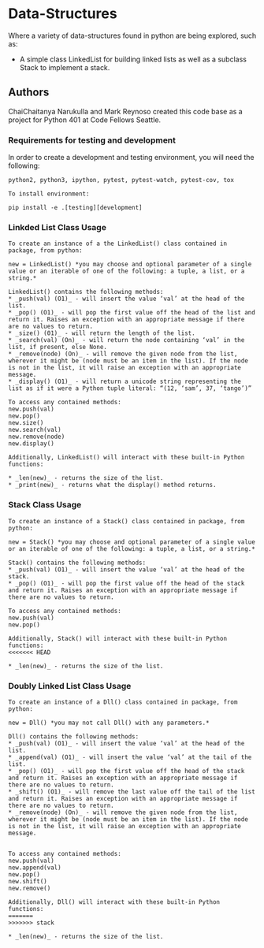 # Data-Structures

Where a variety of data-structures found in python are being explored, such as:
* A simple class LinkedList for building linked lists as well as a subclass Stack to implement a stack.

## Authors

ChaiChaitanya Narukulla and Mark Reynoso created this code base as a project for Python 401 at Code Fellows Seattle. 

### Requirements for testing and development

In order to create a development and testing environment, you will need the following:

```
python2, python3, ipython, pytest, pytest-watch, pytest-cov, tox
```

```
To install environment:

pip install -e .[testing][development]
```

### Linkded List Class Usage

```
To create an instance of a the LinkedList() class contained in package, from python:

new = LinkedList() *you may choose and optional parameter of a single value or an iterable of one of the following: a tuple, a list, or a string.*

LinkedList() contains the following methods:
* _push(val) (O1)_ - will insert the value ‘val’ at the head of the list.
* _pop() (O1)_ - will pop the first value off the head of the list and return it. Raises an exception with an appropriate message if there are no values to return.
* _size() (01)_ - will return the length of the list.
* _search(val) (On)_ - will return the node containing ‘val’ in the list, if present, else None.
* _remove(node) (On)_ - will remove the given node from the list, wherever it might be (node must be an item in the list). If the node is not in the list, it will raise an exception with an appropriate message.
* _display() (O1)_ - will return a unicode string representing the list as if it were a Python tuple literal: “(12, ‘sam’, 37, ‘tango’)”

To access any contained methods:
new.push(val)
new.pop()
new.size()
new.search(val)
new.remove(node)
new.display()

Additionally, LinkedList() will interact with these built-in Python functions:

* _len(new)_ - returns the size of the list.
* _print(new)_ - returns what the display() method returns.

```

### Stack Class Usage

```
To create an instance of a Stack() class contained in package, from python:

new = Stack() *you may choose and optional parameter of a single value or an iterable of one of the following: a tuple, a list, or a string.*

Stack() contains the following methods:
* _push(val) (O1)_ - will insert the value ‘val’ at the head of the stack.
* _pop() (O1)_ - will pop the first value off the head of the stack and return it. Raises an exception with an appropriate message if there are no values to return.

To access any contained methods:
new.push(val)
new.pop()

Additionally, Stack() will interact with these built-in Python functions:
<<<<<<< HEAD

* _len(new)_ - returns the size of the list.

```

### Doubly Linked List Class Usage

```
To create an instance of a Dll() class contained in package, from python:

new = Dll() *you may not call Dll() with any parameters.*

Dll() contains the following methods:
* _push(val) (O1)_ - will insert the value ‘val’ at the head of the list.
* _append(val) (O1)_ - will insert the value ‘val’ at the tail of the list.
* _pop() (O1)_ - will pop the first value off the head of the stack and return it. Raises an exception with an appropriate message if there are no values to return.
* _shift() (O1)_ - will remove the last value off the tail of the list and return it. Raises an exception with an appropriate message if there are no values to return.
* _remove(node) (On)_ - will remove the given node from the list, wherever it might be (node must be an item in the list). If the node is not in the list, it will raise an exception with an appropriate message.


To access any contained methods:
new.push(val)
new.append(val)
new.pop()
new.shift()
new.remove()

Additionally, Dll() will interact with these built-in Python functions:
=======
>>>>>>> stack

* _len(new)_ - returns the size of the list.

```